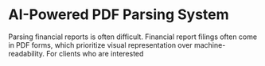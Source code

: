 # AI-Powered PDF Parsing System
Parsing financial reports is often difficult. Financial report filings often come in PDF forms, which prioritize visual representation over machine-readability. For clients who are interested 

